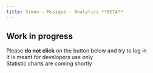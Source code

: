 ```yaml
---
title: Simon - Musique - Analytics **BETA**
---
```


**Work in progress**   
--------------------
Please **do not click** on the button below and try to log in   
It is meant for developers use only   
Statistic charts are coming shortly

<div id="embed-api-auth-container"></div>
<div id="chart-1-container"></div>
<div id="chart-2-container"></div>
<div id="view-selector-1-container"></div>
<div id="view-selector-2-container"></div>

<script>
(function(w,d,s,g,js,fs){
  g=w.gapi||(w.gapi={});g.analytics={q:[],ready:function(f){this.q.push(f);}};
  js=d.createElement(s);fs=d.getElementsByTagName(s)[0];
  js.src='https://apis.google.com/js/platform.js';
  fs.parentNode.insertBefore(js,fs);js.onload=function(){g.load('analytics');};
}(window,document,'script'));
</script>

<script>

    gapi.analytics.ready(function() {

        /**
         * Authorize the user immediately if the user has already granted access.
         * If no access has been created, render an authorize button inside the
         * element with the ID "embed-api-auth-container".
         */
        gapi.analytics.auth.authorize({
            container: 'embed-api-auth-container',
            clientid: '19511382016-7q1j8rp56s1t11u5idu2aflgqfvug5t8.apps.googleusercontent.com'
        });

        /**
         * Create a ViewSelector for the first view to be rendered inside of an
         * element with the id "view-selector-1-container".
         */
        var viewSelector1 = new gapi.analytics.ViewSelector({
            container: 'view-selector-1-container'
        });

        /**
         * Create a ViewSelector for the second view to be rendered inside of an
         * element with the id "view-selector-2-container".
         */
        var viewSelector2 = new gapi.analytics.ViewSelector({
            container: 'view-selector-2-container'
        });

        // Render both view selectors to the page.
        viewSelector1.execute();
        viewSelector2.execute();


        /**
         * Create the first DataChart for top countries over the past 30 days.
         * It will be rendered inside an element with the id "chart-1-container".
         */
        var dataChart1 = new gapi.analytics.googleCharts.DataChart({
            query: {
                metrics: 'ga:uniqueEvents',
                dimensions: 'ga:eventAction',
                'start-date': '2016-01-27',
                'end-date': 'today',
                sort: 'ga:uniqueEvents',
                filters: 'ga:eventCategory==Downloads'
            },
            chart: {
                container: 'chart-1-container',
                type: 'PIE',
                options: {
                    width: '100%',
                    pieHole: 4/9
                }
            }
        });


        /**
         * Create the second DataChart for top countries over the past 30 days.
         * It will be rendered inside an element with the id "chart-2-container".
         */
        var dataChart2 = new gapi.analytics.googleCharts.DataChart({
            query: {
                metrics: 'ga:uniqueEvents',
                dimensions: 'ga:eventLabel',
                'start-date': '2016-01-27',
                'end-date': 'today',
                sort: 'ga:uniqueEvents',
                filters: 'ga:eventCategory==Downloads'
            },
            chart: {
                container: 'chart-2-container',
                type: 'PIE',
                options: {
                    width: '100%',
                    pieHole: 4/9
                }
            }
        });

        /**
         * Update the first dataChart when the first view selecter is changed.
         */
        viewSelector1.on('change', function(ids) {
            dataChart1.set({query: {ids: ids}}).execute();
        });

        /**
         * Update the second dataChart when the second view selecter is changed.
         */
        viewSelector2.on('change', function(ids) {
            dataChart2.set({query: {ids: ids}}).execute();
        });

    });
</script>